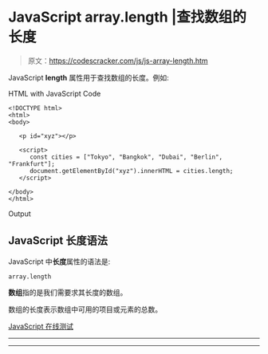 # JavaScript array.length |查找数组的长度

> 原文：<https://codescracker.com/js/js-array-length.htm>

JavaScript **length** 属性用于查找数组的长度。例如:

HTML with JavaScript Code

```
<!DOCTYPE html>
<html>
<body>

   <p id="xyz"></p>

   <script>
      const cities = ["Tokyo", "Bangkok", "Dubai", "Berlin", "Frankfurt"];
      document.getElementById("xyz").innerHTML = cities.length;
   </script>

</body>
</html>
```

Output

## JavaScript 长度语法

JavaScript 中**长度**属性的语法是:

```
array.length
```

**数组**指的是我们需要求其长度的数组。

数组的长度表示数组中可用的项目或元素的总数。

[JavaScript 在线测试](/exam/showtest.php?subid=6)

* * *

* * *